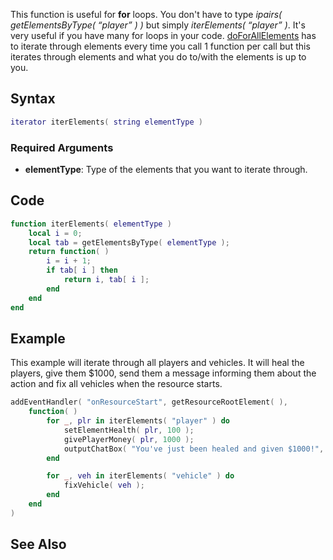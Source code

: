 <lowercasetitle/>

This function is useful for **for** loops. You don't have to type *ipairs( getElementsByType( “player” ) )* but simply *iterElements( “player” )*. It's very useful if you have many for loops in your code. [doForAllElements](/doForAllElements.md "wikilink") has to iterate through elements every time you call 1 function per call but this iterates through elements and what you do to/with the elements is up to you.

Syntax
------

``` lua
iterator iterElements( string elementType )
```

### Required Arguments

-   **elementType**: Type of the elements that you want to iterate through.

Code
----

``` lua
function iterElements( elementType )
    local i = 0;
    local tab = getElementsByType( elementType );
    return function( )
        i = i + 1;
        if tab[ i ] then
            return i, tab[ i ];
        end
    end
end
```

Example
-------

This example will iterate through all players and vehicles. It will heal the players, give them $1000, send them a message informing them about the action and fix all vehicles when the resource starts.

``` lua
addEventHandler( "onResourceStart", getResourceRootElement( ),
    function( )
        for _, plr in iterElements( "player" ) do
            setElementHealth( plr, 100 );
            givePlayerMoney( plr, 1000 );
            outputChatBox( "You've just been healed and given $1000!", plr );
        end

        for _, veh in iterElements( "vehicle" ) do
            fixVehicle( veh );
        end
    end
)
```

See Also
--------
